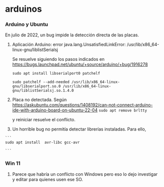 # arduinos

### Arduino y Ubuntu

En julio de 2022, un bug impide la detección directa de las placas.

  1. Aplicación Arduino:  error java.lang.UnsatisfiedLinkError: /usr/lib/x86_64-linux-gnu/liblistSerialsj
  
     Se resuelve siguiendo los pasos indicados en https://bugs.launchpad.net/ubuntu/+source/arduino/+bug/1916278
     
     ```     
     sudo apt install libserialport0 patchelf
     
     sudo patchelf --add-needed /usr/lib/x86_64-linux-gnu/libserialport.so.0 /usr/lib/x86_64-linux-gnu/liblistSerialsj.so.1.4.0
     ```
  2. Placa no detectada. Según  https://askubuntu.com/questions/1408192/can-not-connect-arduino-ide-with-arduino-board-on-ubuntu-22-04
    ```
    sudo apt remove brltty
    ```
    
     y reiniciar resuelve el conflicto.
     
   3. Un horrible bug no permitía detectar librerías instaladas. Para ello,
   
    ```
    sudo apt install  avr-libc gcc-avr 

    ```   
  
### Win 11
  1. Parece que habría un conflicto con Windows pero eso lo dejo investigar y editar para quienes usen ese SO.
